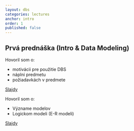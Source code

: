 ```yaml
---
layout: dbs
categories: lectures
anchor: intro
order: 1
published: false
---
```

## Prvá prednáška (Intro & Data Modeling)

Hovoril som o:

* motivácii pre použitie DBS
* náplni predmetu
* požiadavkách v predmete
          
[Slajdy](https://docs.google.com/presentation/d/1oZdlzlTxgSH6s7GcXo_-8vlc9Kk4x8vJiit61Uuah3s/edit?usp=sharing)

Hovoril som o:

* Význame modelov
* Logickom modeli (E-R modeli)

[Slajdy](https://docs.google.com/presentation/d/1G1vixvIXzCQuzNCqi0S9GBLubD92vqlqvNk_-NTJitY/edit?usp=sharing)


